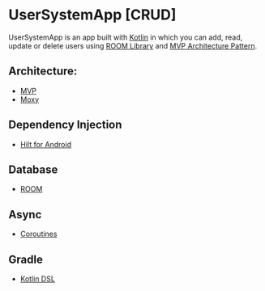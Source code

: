 # UserSystemApp [CRUD] #
UserSystemApp is an app built with [Kotlin][1] in which you can add, read, update or delete users using [ROOM Library][2] and [MVP Architecture Pattern][3].

## Architecture:
* [MVP][3]
* [Moxy][4]

## Dependency Injection
* [Hilt for Android][5]

## Database
* [ROOM][2]

## Async
* [Coroutines][6]

## Gradle
* [Kotlin DSL][7]

[1]: https://kotlinlang.org/
[2]: https://developer.android.com/training/data-storage/room
[3]: https://en.wikipedia.org/wiki/Model–view–presenter
[4]: https://github.com/moxy-community/Moxy
[5]: https://developer.android.com/training/dependency-injection/hilt-android
[6]: https://developer.android.com/kotlin/coroutines
[7]: https://docs.gradle.org/current/userguide/kotlin_dsl.html
